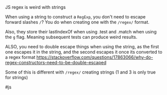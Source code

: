 JS regex is weird with strings

When using a string to construct a `RegExp`, you don't need to escape forward slashes `/`? You do when creating one with the `/regex/` format.

Also, they store their lastIndexOf when using .test and .match when using the `g` flag. Meaning subsequent tests can produce weird results.

ALSO, you need to double escape things when using the string, as the first one escapes it in the string, and the second escapes it once its converted to a regex format
https://stackoverflow.com/questions/17863066/why-do-regex-constructors-need-to-be-double-escaped


Some of this is different with `/regex/` creating strings (1 and 3 is only true for strings)

#js